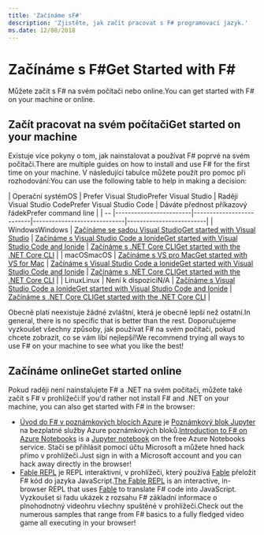 ```yaml
---
title: 'Začínáme sF#'
description: 'Zjistěte, jak začít pracovat s F# programovací jazyk.'
ms.date: 12/08/2018
---
```

# <a name="get-started-with-f"></a><span data-ttu-id="3727d-103">Začínáme s F\#</span><span class="sxs-lookup"><span data-stu-id="3727d-103">Get Started with F\#</span></span>

<span data-ttu-id="3727d-104">Můžete začít s F# na svém počítači nebo online.</span><span class="sxs-lookup"><span data-stu-id="3727d-104">You can get started with F# on your machine or online.</span></span>

## <a name="get-started-on-your-machine"></a><span data-ttu-id="3727d-105">Začít pracovat na svém počítači</span><span class="sxs-lookup"><span data-stu-id="3727d-105">Get started on your machine</span></span>

<span data-ttu-id="3727d-106">Existuje více pokyny o tom, jak nainstalovat a používat F# poprvé na svém počítači.</span><span class="sxs-lookup"><span data-stu-id="3727d-106">There are multiple guides on how to install and use F# for the first time on your machine.</span></span>  <span data-ttu-id="3727d-107">V následující tabulce můžete použít pro pomoc při rozhodování:</span><span class="sxs-lookup"><span data-stu-id="3727d-107">You can use the following table to help in making a decision:</span></span>

| <span data-ttu-id="3727d-108">Operační systém</span><span class="sxs-lookup"><span data-stu-id="3727d-108">OS</span></span> | <span data-ttu-id="3727d-109">Prefer Visual Studio</span><span class="sxs-lookup"><span data-stu-id="3727d-109">Prefer Visual Studio</span></span> | <span data-ttu-id="3727d-110">Raději Visual Studio Code</span><span class="sxs-lookup"><span data-stu-id="3727d-110">Prefer Visual Studio Code</span></span> | <span data-ttu-id="3727d-111">Dáváte přednost příkazový řádek</span><span class="sxs-lookup"><span data-stu-id="3727d-111">Prefer command line</span></span> |
| -- |------------------------|--------------------------|-----------------------------|-------------------------|
| <span data-ttu-id="3727d-112">Windows</span><span class="sxs-lookup"><span data-stu-id="3727d-112">Windows</span></span> | [<span data-ttu-id="3727d-113">Začínáme se sadou Visual Studio</span><span class="sxs-lookup"><span data-stu-id="3727d-113">Get started with Visual Studio</span></span>](get-started-visual-studio.md) | [<span data-ttu-id="3727d-114">Začínáme s Visual Studio Code a Ionide</span><span class="sxs-lookup"><span data-stu-id="3727d-114">Get started with Visual Studio Code and Ionide</span></span>](get-started-vscode.md) | [<span data-ttu-id="3727d-115">Začínáme s .NET Core CLI</span><span class="sxs-lookup"><span data-stu-id="3727d-115">Get started with the .NET Core CLI</span></span>](get-started-command-line.md) |
| <span data-ttu-id="3727d-116">macOS</span><span class="sxs-lookup"><span data-stu-id="3727d-116">macOS</span></span> | [<span data-ttu-id="3727d-117">Začínáme s VS pro Mac</span><span class="sxs-lookup"><span data-stu-id="3727d-117">Get started with VS for Mac</span></span>](get-started-with-visual-studio-for-mac.md) | [<span data-ttu-id="3727d-118">Začínáme s Visual Studio Code a Ionide</span><span class="sxs-lookup"><span data-stu-id="3727d-118">Get started with Visual Studio Code and Ionide</span></span>](get-started-vscode.md) | [<span data-ttu-id="3727d-119">Začínáme s .NET Core CLI</span><span class="sxs-lookup"><span data-stu-id="3727d-119">Get started with the .NET Core CLI</span></span>](get-started-command-line.md) |
| <span data-ttu-id="3727d-120">Linux</span><span class="sxs-lookup"><span data-stu-id="3727d-120">Linux</span></span> | <span data-ttu-id="3727d-121">Není k dispozici</span><span class="sxs-lookup"><span data-stu-id="3727d-121">N/A</span></span> | [<span data-ttu-id="3727d-122">Začínáme s Visual Studio Code a Ionide</span><span class="sxs-lookup"><span data-stu-id="3727d-122">Get started with Visual Studio Code and Ionide</span></span>](get-started-vscode.md) | [<span data-ttu-id="3727d-123">Začínáme s .NET Core CLI</span><span class="sxs-lookup"><span data-stu-id="3727d-123">Get started with the .NET Core CLI</span></span>](get-started-command-line.md) |

<span data-ttu-id="3727d-124">Obecně platí neexistuje žádné zvláštní, která je obecně lepší než ostatní.</span><span class="sxs-lookup"><span data-stu-id="3727d-124">In general, there is no specific that is better than the rest.</span></span> <span data-ttu-id="3727d-125">Doporučujeme vyzkoušet všechny způsoby, jak používat F# na svém počítači, pokud chcete zobrazit, co se vám líbí nejlepší!</span><span class="sxs-lookup"><span data-stu-id="3727d-125">We recommend trying all ways to use F# on your machine to see what you like the best!</span></span>

## <a name="get-started-online"></a><span data-ttu-id="3727d-126">Začínáme online</span><span class="sxs-lookup"><span data-stu-id="3727d-126">Get started online</span></span>

<span data-ttu-id="3727d-127">Pokud raději není nainstalujete F# a .NET na svém počítači, můžete také začít s F# v prohlížeči:</span><span class="sxs-lookup"><span data-stu-id="3727d-127">If you'd rather not install F# and .NET on your machine, you can also get started with F# in the browser:</span></span>

* <span data-ttu-id="3727d-128">[Úvod do F# v poznámkových blocích Azure](https://notebooks.azure.com/Microsoft/projects/2018-Intro-FSharp/html/Introduction%20to%20FSharp.ipynb) je [Poznámkový blok Jupyter](https://jupyter.org/) na bezplatné služby Azure poznámkových bloků.</span><span class="sxs-lookup"><span data-stu-id="3727d-128">[Introduction to F# on Azure Notebooks](https://notebooks.azure.com/Microsoft/projects/2018-Intro-FSharp/html/Introduction%20to%20FSharp.ipynb) is a [Jupyter notebook](https://jupyter.org/) on the free Azure Notebooks service.</span></span> <span data-ttu-id="3727d-129">Stačí se přihlásit pomocí účtu Microsoft a můžete hned hack přímo v prohlížeči.</span><span class="sxs-lookup"><span data-stu-id="3727d-129">Just sign in with a Microsoft account and you can hack away directly in the browser!</span></span>
* <span data-ttu-id="3727d-130">[Fable REPL](https://fable.io/repl/) je REPL interaktivní, v prohlížeči, který používá [Fable](https://fable.io/) přeložit F# kód do jazyka JavaScript.</span><span class="sxs-lookup"><span data-stu-id="3727d-130">[The Fable REPL](https://fable.io/repl/) is an interactive, in-browser REPL that uses [Fable](https://fable.io/) to translate F# code into JavaScript.</span></span> <span data-ttu-id="3727d-131">Vyzkoušet si řadu ukázek z rozsahu F# základní informace o plnohodnotný videohru všechny spuštěné v prohlížeči.</span><span class="sxs-lookup"><span data-stu-id="3727d-131">Check out the numerous samples that range from F# basics to a fully fledged video game all executing in your browser!</span></span>
